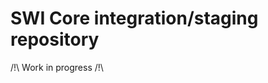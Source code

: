 SWI Core integration/staging repository
=====================================

/!\ Work in progress /!\